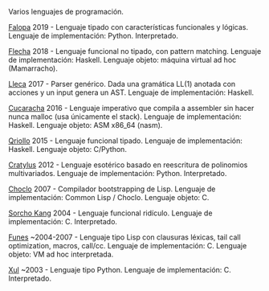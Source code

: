 
Varios lenguajes de programación.

[Falopa](falopa/) 2019 - Lenguaje tipado con características funcionales y lógicas.
Lenguaje de implementación: Python. Interpretado.

[Flecha](flecha/) 2018 - Lenguaje funcional no tipado, con pattern matching.
Lenguaje de implementación: Haskell. Lenguaje objeto: máquina virtual ad hoc (Mamarracho).

[Lleca](lleca/) 2017 - Parser genérico. Dada una gramática LL(1) anotada con acciones y un input genera un AST.
Lenguaje de implementación: Haskell.

[Cucaracha](cucaracha/) 2016 - Lenguaje imperativo que compila a assembler sin hacer nunca malloc (usa únicamente el stack).
Lenguaje de implementación: Haskell. Lenguaje objeto: ASM x86_64 (nasm).

[Qriollo](qriollo/) 2015 - Lenguaje funcional tipado.
Lenguaje de implementación: Haskell. Lenguaje objeto: C/Python.

[Cratylus](cratylus/) 2012 - Lenguaje esotérico basado en reescritura de polinomios multivariados.
Lenguaje de implementación: Python. Interpretado.

[Choclo](choclo/) 2007 - Compilador bootstrapping de Lisp.
Lenguaje de implementación: Common Lisp / Choclo. Lenguaje objeto: C.

[Sorcho Kang](sorcho/) 2004 - Lenguaje funcional ridículo.
Lenguaje de implementación: C. Interpretado.

[Funes](funes/) ~2004-2007 - Lenguaje tipo Lisp con clausuras léxicas, tail call optimization, macros, call/cc.
Lenguaje de implementación: C. Lenguaje objeto: VM ad hoc interpretada.

[Xul](xul/) ~2003 - Lenguaje tipo Python.
Lenguaje de implementación: C. Interpretado.

